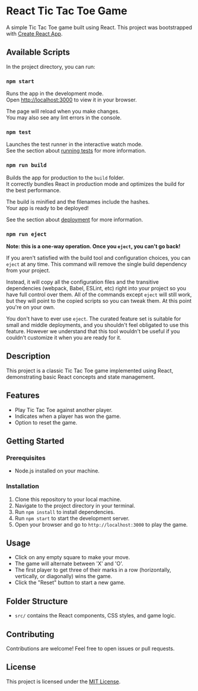 # React Tic Tac Toe Game
A simple Tic Tac Toe game built using React.
This project was bootstrapped with [Create React App](https://github.com/facebook/create-react-app).

## Available Scripts

In the project directory, you can run:

### `npm start`

Runs the app in the development mode.\
Open [http://localhost:3000](http://localhost:3000) to view it in your browser.

The page will reload when you make changes.\
You may also see any lint errors in the console.

### `npm test`

Launches the test runner in the interactive watch mode.\
See the section about [running tests](https://facebook.github.io/create-react-app/docs/running-tests) for more information.

### `npm run build`

Builds the app for production to the `build` folder.\
It correctly bundles React in production mode and optimizes the build for the best performance.

The build is minified and the filenames include the hashes.\
Your app is ready to be deployed!

See the section about [deployment](https://facebook.github.io/create-react-app/docs/deployment) for more information.

### `npm run eject`

**Note: this is a one-way operation. Once you `eject`, you can't go back!**

If you aren't satisfied with the build tool and configuration choices, you can `eject` at any time. This command will remove the single build dependency from your project.

Instead, it will copy all the configuration files and the transitive dependencies (webpack, Babel, ESLint, etc) right into your project so you have full control over them. All of the commands except `eject` will still work, but they will point to the copied scripts so you can tweak them. At this point you're on your own.

You don't have to ever use `eject`. The curated feature set is suitable for small and middle deployments, and you shouldn't feel obligated to use this feature. However we understand that this tool wouldn't be useful if you couldn't customize it when you are ready for it.



## Description

This project is a classic Tic Tac Toe game implemented using React, demonstrating basic React concepts and state management.

## Features

- Play Tic Tac Toe against another player.
- Indicates when a player has won the game.
- Option to reset the game.

## Getting Started

### Prerequisites

- Node.js installed on your machine.

### Installation

1. Clone this repository to your local machine.
2. Navigate to the project directory in your terminal.
3. Run `npm install` to install dependencies.
4. Run `npm start` to start the development server.
5. Open your browser and go to `http://localhost:3000` to play the game.

## Usage

- Click on any empty square to make your move.
- The game will alternate between 'X' and 'O'.
- The first player to get three of their marks in a row (horizontally, vertically, or diagonally) wins the game.
- Click the "Reset" button to start a new game.

## Folder Structure

- `src/` contains the React components, CSS styles, and game logic.

## Contributing

Contributions are welcome! Feel free to open issues or pull requests.

## License

This project is licensed under the [MIT License](LICENSE).
